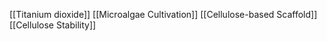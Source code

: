 [[Titanium dioxide]]
[[Microalgae Cultivation]]
[[Cellulose-based Scaffold]]
[[Cellulose Stability]]
